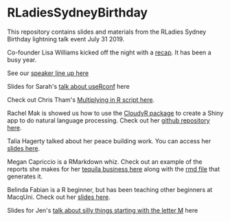 # RLadiesSydneyBirthday

This repository contains slides and materials from the RLadies Sydney Birthday lightning talk event July 31 2019. 


Co-founder Lisa Williams kicked off the night with a [recap](https://github.com/jenrichmond/RLadiesSydneyBirthday/blob/master/slides_code/year%20in%20review.pptx). It has been a busy year. 

See our [speaker line up here](https://jenrichmond.github.io/RLadiesSydneyBirthday/#1)

Slides for Sarah's [talk about useRconf](http://bit.ly/RLadies-Birthday) here

Check out Chris Tham's [Multiplying in R script here](https://github.com/jenrichmond/RLadiesSydneyBirthday/blob/master/slides_code/multiplication_R.R). 

Rachel Mak is showed us how to use the [CloudyR package](https://github.com/cloudyr) to create a Shiny app to do natural language processing. Check out her [github repository here](https://github.com/rycmak/cloudyR_shiny). 

Talia Hagerty talked about her peace building work. You can access her [slides here](https://github.com/jenrichmond/RLadiesSydneyBirthday/blob/master/slides_code/Talia_R%20for%20World%20Peace.pptx). 

Megan Capriccio is a RMarkdown whiz. Check out an example of the reports she makes for her [tequila business here](https://github.com/jenrichmond/RLadiesSydneyBirthday/blob/master/slides_code/Megan_VikeraEngClassReport.pdf) along with the [rmd file](https://github.com/jenrichmond/RLadiesSydneyBirthday/blob/master/slides_code/Megan_VikeraEngClassReport.rmd) that generates it. 

Belinda Fabian is a R beginner, but has been teaching other beginners at MacqUni. Check out her [slides here](https://github.com/jenrichmond/RLadiesSydneyBirthday/blob/master/slides_code/FABIAN_RLadiesSyd_Rmicrobiome_Jul2019.pptx). 

Slides for Jen's [talk about silly things starting with the letter M](https://jenrichmond.github.io/RLadiesSydneyBirthday/mmm/#1) here

